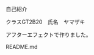 
<html>
<head>
<meta charset="utf-8">
</head>
自己紹介
 
<body>
<p>クラスGT2B20　氏名　ヤマザキ</p>
<p>アフターエフェクトで作りました。</p>
</body>
README.md
</html>
